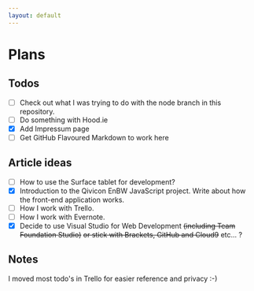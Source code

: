 ```yaml
---
layout: default
---
```


# Plans

## Todos

- [ ] Check out what I was trying to do with the node branch in this repository.
- [ ] Do something with Hood.ie
- [x] Add Impressum page
- [ ] Get GitHub Flavoured Markdown to work here

## Article ideas

- [ ] How to use the Surface tablet for development?
- [x] Introduction to the Qivicon EnBW JavaScript project. Write about how the front-end application works.
- [ ] How I work with Trello.
- [ ] How I work with Evernote.
- [x] Decide to use Visual Studio for Web Development ~~(including Team Foundation Studio)~~ ~~or stick with Brackets, GitHub and Cloud9~~ etc... ?

## Notes

I moved most todo's in Trello for easier reference and privacy :-)
